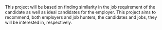 This project will be based on finding similarity in the job requirement of the candidate as well as ideal candidates for the employer. This project aims to recommend, both employers and job hunters, the candidates and jobs, they will be interested in, respectively.
